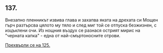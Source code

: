 ## 137.

Внезапно пленникът извива глава и захапва яката на дрехата си
Мощен гърч разтърсва цялото му тяло и след миг той се отпуска
безжизнен, с изцъклени очи. Из нощния въздух се разнася острият
мирис на "черната капка" - една от най-смъртоносните отрови.

[Прехвърли се на 125.](./125)
